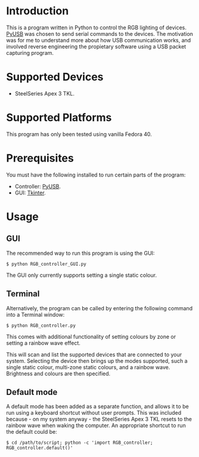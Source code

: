 # Introduction
This is a program written in Python to control the RGB lighting of devices.
[PyUSB](https://github.com/pyusb/pyusb) was chosen to send serial commands to the devices.
The motivation was for me to understand more about how USB communication works, and involved reverse engineering the propietary software using a USB packet capturing program.

# Supported Devices
* SteelSeries Apex 3 TKL.

# Supported Platforms
This program has only been tested using vanilla Fedora 40.

# Prerequisites
You must have the following installed to run certain parts of the program:
* Controller: [PyUSB](https://github.com/pyusb/pyusb).
* GUI: [Tkinter](https://docs.python.org/3/library/tkinter.html).

# Usage
## GUI
The recommended way to run this program is using the GUI:
```
$ python RGB_controller_GUI.py
```
The GUI only currently supports setting a single static colour.

## Terminal
Alternatively, the program can be called by entering the following command into a Terminal window:
```
$ python RGB_controller.py
```
This comes with additional functionality of setting colours by zone or setting a rainbow wave effect.


This will scan and list the supported devices that are connected to your system.
Selecting the device then brings up the modes supported, such a single static colour, multi-zone static colours, and a rainbow wave.
Brightness and colours are then specified.

## Default mode
A default mode has been added as a separate function, and allows it to be run using a keyboard shortcut without user prompts. This was included because - on my system anyway - the SteelSeries Apex 3 TKL resets to the rainbow wave when waking the computer. An appropriate shortcut to run the default could be:
```
$ cd /path/to/script; python -c 'import RGB_controller; RGB_controller.default()'
```
